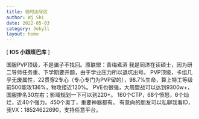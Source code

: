 ```yaml
---
title: 临时出号区
author: Wj Shi
date: 2022-05-03
category: Jekyll
layout: home
---
```




[ **IOS 小跟班巴库** ] 

国服PVP顶级，不是骗子不找回。原联盟：青梅煮酒
我是同济在读硕士，因为研二导师任务重、下学期要开题，由于学业压力所以退坑出号。
PVP顶级，卡组几乎无废属性，22贯穿2专心（专心专门为PVP留的），98.7%生命，算上特工等级前500能攻136%，物攻接近120%。
PVE也很强，大周盟战可以达到9300w+，国服排名30左右；影域规划一下可以到220+。
160个CTP，68个愤怒，6个灿烂，近40个强力。450个奥丁，重要神器都有。
有意向的朋友可以私聊我看ID，我VX：18524622690，支持任意平台。

<img src="https://www.nextstepone.ltd/mff/images/chuhao1.jpg" alt="" referrerpolicy="no-referrer">

<img src="https://www.nextstepone.ltd/mff/images/chuhao2.png" alt="" referrerpolicy="no-referrer">

<img src="https://www.nextstepone.ltd/mff/images/chuhao3.jpg" alt="" referrerpolicy="no-referrer">

<img src="https://www.nextstepone.ltd/mff/images/chuhao4.jpg" alt="" referrerpolicy="no-referrer">

<img src="https://www.nextstepone.ltd/mff/images/chuhao5.jpg" alt="" referrerpolicy="no-referrer">

<img src="https://www.nextstepone.ltd/mff/images/chuhao6.jpg" alt="" referrerpolicy="no-referrer">

